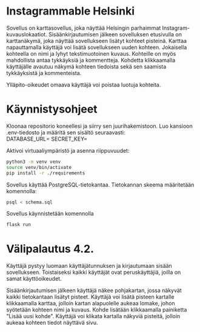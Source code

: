# Instagrammable Helsinki


Sovellus on karttasovellus, joka näyttää Helsingin parhaimmat Instagram-kuvauslokaatiot. Sisäänkirjautumisen jälkeen
sovelluksen etusivulla on karttanäkymä, joka näyttää sovellukseen lisätyt kohteet pisteinä. Karttaa napauttamalla käyttäjä voi
lisätä sovellukseen uuden kohteen. Jokaisella kohteella on nimi ja lyhyt tekstimuotoinen kuvaus. Kohteille on myös mahdollista
antaa tykkäyksiä ja kommentteja. Kohdetta klikkaamalla käyttäjälle avautuu näkymä kohteen tiedoista sekä sen saamista
tykkäyksistä ja kommenteista.

Ylläpito-oikeudet omaava käyttäjä voi poistaa luotuja kohteita.

# Käynnistysohjeet

Kloonaa repositorio koneellesi ja siirry sen juurihakemistoon. Luo kansioon .env-tiedosto ja määritä sen sisältö seuraavasti:\
DATABASE_URL=<tietokannan paikallinen osoite>
SECRET_KEY=<salainen-avain>

Aktivoi virtuaaliympäristö ja asenna riippuvuudet:
```bash
python3 -m venv venv
source venv/bin/activate
pip install -r ./requirements
```

Sovellus käyttää PostgreSQL-tietokantaa. Tietokannan skeema määritetään komennolla:
```bash
psql < schema.sql
```

Sovellus käynnistetään komennolla
```bash
flask run
```

# Välipalautus 4.2.

Käyttäjä pystyy luomaan käyttäjätunnuksen ja kirjautumaan sisään sovellukseen. Toistaiseksi kaikki käyttäjät ovat peruskäyttäjiä, joilla on
samat käyttöoikeudet.

Sisäänkirjautumisen jälkeen käyttäjä näkee pohjakartan, jossa näkyvät kaikki tietokantaan lisätyt pisteet. Käyttäjä voi lisätä pisteen kartalle
klikkaamalla karttaa, jolloin kartan alapuolelle aukeaa lomake, johon syötetään kohteen nimi ja kuvaus. Kohde lisätään klikkaamalla painiketta
"Lisää uusi kohde". Käyttäjä voi klikata kartalla näkyviä pisteitä, jolloin aukeaa kohteen tiedot näyttävä sivu.
